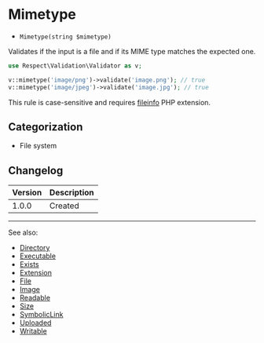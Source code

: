 # Mimetype

- `Mimetype(string $mimetype)`

Validates if the input is a file and if its MIME type matches the expected one.

```php
use Respect\Validation\Validator as v;

v::mimetype('image/png')->validate('image.png'); // true
v::mimetype('image/jpeg')->validate('image.jpg'); // true
```

This rule is case-sensitive and requires [fileinfo](http://php.net/fileinfo) PHP extension.

## Categorization

- File system

## Changelog

Version | Description
--------|-------------
  1.0.0 | Created

***
See also:

- [Directory](Directory.md)
- [Executable](Executable.md)
- [Exists](Exists.md)
- [Extension](Extension.md)
- [File](File.md)
- [Image](Image.md)
- [Readable](Readable.md)
- [Size](Size.md)
- [SymbolicLink](SymbolicLink.md)
- [Uploaded](Uploaded.md)
- [Writable](Writable.md)
